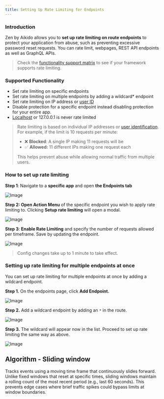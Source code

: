 ```yaml
---
title: Setting Up Rate Limiting for Endpoints
---
```



### Introduction

Zen by Aikido allows you to **set up rate limiting on route endpoints** to protect your application from abuse, such as preventing excessive password reset requests. You can rate limit, webpages, REST API endpoints as well as GraphQL APIs. 

> Check the [functionality support matrix](https://help.aikido.dev/doc/getting-started-with-zen/doccLOR8KzO0#functionality-support-matrix) to see if your framework supports rate limiting.

### Supported Functionality

- Set rate limiting on specific endpoints
- Set rate limiting on multiple endpoints by adding a wildcard\* endpoint
- Set rate limiting on IP address or [user ID](https://help.aikido.dev/doc/block-users-with-zen/docbO6Nm6Zb1#how-to-identify-and-block-users)
- Disable protection for a specific endpoint instead disabling protection for your entire app.
- [Localhost](http://Localhost) or 127.0.0.1 is never rate limited

> Rate limiting is based on individual IP addresses or [user identification](https://help.aikido.dev/doc/block-users-with-zen/docbO6Nm6Zb1#how-to-identify-and-block-users). \
> For example, if the limit is 10 requests per minute:
>
> - ❌ **Blocked**: A single IP making 11 requests will be 
> - ✅ **Allowed:** 11 different IPs making one request each
>
> This helps prevent abuse while allowing normal traffic from multiple users.

### How to set up rate limiting

**Step 1**: Navigate to a **specific app** and open **the Endpoints tab**

![Image](https://ucarecdn.com/9abaeced-29fa-466a-b14f-ff77318d94d8/)

**Step 2: Open Action Menu** of the specific endpoint you wish to apply rate limiting to. Clicking **Setup rate limiting** will open a modal.

![Image](https://ucarecdn.com/c5a6dbc9-bb88-4e67-9915-2ef591062e7a/)

**Step 3**: **Enable Rate Limiting** and specify the number of requests allowed per timeframe. Save by updating the endpoint.

![Image](https://ucarecdn.com/2e32beb2-b722-4251-a180-1abcc28ea8b4/)

> Config changes take up to 1 minute to take effect.

### Setting up rate limiting for multiple endpoints at once

You can set up rate limiting for multiple endpoints at once by adding a wildcard endpoint. 

**Step 1.** On the endpoints page, click **Add Endpoint.**

![Image](https://ucarecdn.com/43445b15-3762-4af8-a93e-af05f5c978cd/)

**Step 2.** Add a wildcard endpoint by adding an `*` in the route.

![Image](https://ucarecdn.com/3f33efaa-cda8-4895-b0d6-1720d72f6748/)

**Step 3.** The wildcard will appear now in the list. Proceed to set up rate limiting the same way as above.

![Image](https://ucarecdn.com/745e8921-2d2d-40a9-b778-3248b8e25557/)

## Algorithm - Sliding window

Tracks events using a moving time frame that continuously slides forward. Unlike fixed windows that reset at specific times, sliding windows maintain a rolling count of the most recent period (e.g., last 60 seconds). This prevents edge cases where brief traffic spikes could bypass limits at window boundaries.